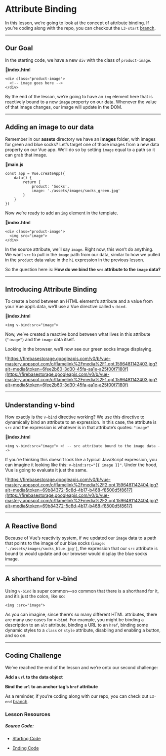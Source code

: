 Attribute Binding
=================

In this lesson, we’re going to look at the concept of attribute binding. If you’re coding along with the repo, you can checkout the `L3-start` [branch](https://github.com/Code-Pop/Intro-to-Vue-3/tree/L3-start).

* * *

Our Goal
--------

In the starting code, we have a new `div` with the class of `product-image`.

📄**index.html**

    <div class="product-image">
      <!-- image goes here -->
    </div>
    

By the end of the lesson, we’re going to have an `img` element here that is reactively bound to a new `image` property on our data. Whenever the value of that image changes, our image will update in the DOM.

* * *

Adding an image to our data
---------------------------

Remember in our **assets** directory we have an **images** folder, with images for green and blue socks? Let’s target one of those images from a new data property on our Vue app. We’ll do so by setting `image` equal to a path so it can grab that image.

📄**main.js**

    const app = Vue.createApp({
        data() {
            return {
                product: 'Socks',
                image: './assets/images/socks_green.jpg'
            }
        }
    })
    

Now we’re ready to add an `img` element in the template.

📄**index.html**

    <div class="product-image">
      <img src="image">
    </div>
    

In the source attribute, we’ll say `image`. Right now, this won’t do anything. We want `src` to pull in the `image` path from our data, similar to how we pulled in the `product` data value in the `h1` expression in the previous lesson.

So the question here is: **How do we bind the `src` attribute to the `image` data?**

* * *

Introducing Attribute Binding
-----------------------------

To create a bond between an HTML element’s attribute and a value from your Vue app’s data, we’ll use a Vue directive called `v-bind`.

📄**index.html**

    <img v-bind:src="image">
    

Now, we’ve created a reactive bond between what lives in this attribute (`"image"`) and the `image` data itself.

Looking in the browser, we’ll now see our green socks image displaying.

![https://firebasestorage.googleapis.com/v0/b/vue-mastery.appspot.com/o/flamelink%2Fmedia%2F1.opt.1596481142403.jpg?alt=media&token=6fee2b60-3d30-45fa-aa1e-a25f00f7180f](https://firebasestorage.googleapis.com/v0/b/vue-mastery.appspot.com/o/flamelink%2Fmedia%2F1.opt.1596481142403.jpg?alt=media&token=6fee2b60-3d30-45fa-aa1e-a25f00f7180f)

* * *

Understanding v-bind
--------------------

How exactly is the `v-bind` directive working? We use this directive to dynamically bind an attribute to an expression. In this case, the attribute is `src` and the expression is whatever is in that attribute’s quotes: `"image"`

📄**index.html**

    <img v-bind:src="image"> <! -- src attribute bound to the image data -->
    

If you’re thinking this doesn’t look like a typical JavaScript expression, you can imagine it looking like this: `v-bind:src="{{ image }}"`. Under the hood, Vue is going to evaluate it just the same.

![https://firebasestorage.googleapis.com/v0/b/vue-mastery.appspot.com/o/flamelink%2Fmedia%2F2.opt.1596481142404.jpg?alt=media&token=69b84372-5c8d-4b17-b468-f8500d5f8617](https://firebasestorage.googleapis.com/v0/b/vue-mastery.appspot.com/o/flamelink%2Fmedia%2F2.opt.1596481142404.jpg?alt=media&token=69b84372-5c8d-4b17-b468-f8500d5f8617)

* * *

A Reactive Bond
---------------

Because of Vue’s reactivity system, if we updated our `image` data to a path that points to the image of our blue socks (`image: './assets/images/socks_blue.jpg'`), the expression that our `src` attribute is bound to would update and our browser would display the blue socks image.

* * *

A shorthand for v-bind
----------------------

Using `v-bind` is super common—so common that there is a shorthand for it, and it’s just the colon, like so:

    <img :src="image"> 
    

As you can imagine, since there’s so many different HTML attributes, there are many use cases for `v-bind`. For example, you might be binding a description to an `alt` attribute, binding a URL to an `href`, binding some dynamic styles to a `class` or `style` attribute, disabling and enabling a button, and so on.

* * *

Coding Challenge
----------------

We’ve reached the end of the lesson and we’re onto our second challenge:

**Add a `url` to the data object**

**Bind the `url` to an anchor tag’s `href` attribute**

As a reminder, if you’re coding along with our repo, you can check out `L3-end` [branch](https://github.com/Code-Pop/Intro-to-Vue-3/tree/L3-end).

### Lesson Resources

##### Source Code:

*   [Starting Code](https://github.com/Code-Pop/Intro-to-Vue-3/tree/L3-start)
    
*   [Ending Code](https://github.com/Code-Pop/Intro-to-Vue-3/tree/L3-end)
